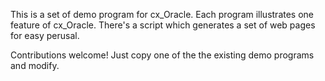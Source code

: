 This is a set of demo program for cx\_Oracle.  Each program illustrates one feature of cx\_Oracle.  There's a script which generates a set of web pages for easy perusal.

Contributions welcome!  Just copy one of the the existing demo programs and modify.
